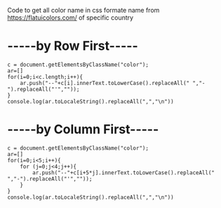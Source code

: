Code to get all color name in css formate name from https://flatuicolors.com/ of specific country

<h1>-----by Row First-----</h1>

```
c = document.getElementsByClassName("color");
ar=[]
for(i=0;i<c.length;i++){
    ar.push("--"+c[i].innerText.toLowerCase().replaceAll(" ","-").replaceAll("'",""));
}
console.log(ar.toLocaleString().replaceAll(",","\n"))
```
<h1>-----by Column First-----</h1>

```
c = document.getElementsByClassName("color");
ar=[]
for(i=0;i<5;i++){
    for (j=0;j<4;j++){
        ar.push("--"+c[i+5*j].innerText.toLowerCase().replaceAll(" ","-").replaceAll("'",""));
    }
}
console.log(ar.toLocaleString().replaceAll(",","\n"))
```

